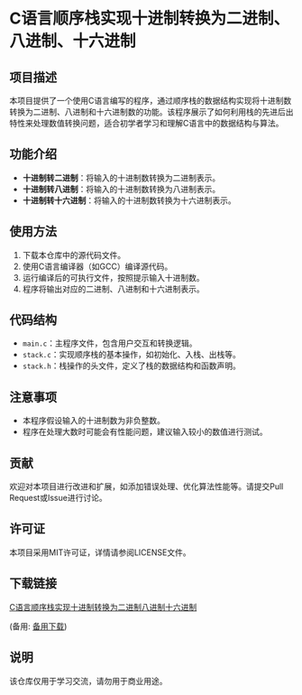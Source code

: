 # C语言顺序栈实现十进制转换为二进制、八进制、十六进制

## 项目描述

本项目提供了一个使用C语言编写的程序，通过顺序栈的数据结构实现将十进制数转换为二进制、八进制和十六进制数的功能。该程序展示了如何利用栈的先进后出特性来处理数值转换问题，适合初学者学习和理解C语言中的数据结构与算法。

## 功能介绍

- **十进制转二进制**：将输入的十进制数转换为二进制表示。
- **十进制转八进制**：将输入的十进制数转换为八进制表示。
- **十进制转十六进制**：将输入的十进制数转换为十六进制表示。

## 使用方法

1. 下载本仓库中的源代码文件。
2. 使用C语言编译器（如GCC）编译源代码。
3. 运行编译后的可执行文件，按照提示输入十进制数。
4. 程序将输出对应的二进制、八进制和十六进制表示。

## 代码结构

- `main.c`：主程序文件，包含用户交互和转换逻辑。
- `stack.c`：实现顺序栈的基本操作，如初始化、入栈、出栈等。
- `stack.h`：栈操作的头文件，定义了栈的数据结构和函数声明。

## 注意事项

- 本程序假设输入的十进制数为非负整数。
- 程序在处理大数时可能会有性能问题，建议输入较小的数值进行测试。

## 贡献

欢迎对本项目进行改进和扩展，如添加错误处理、优化算法性能等。请提交Pull Request或Issue进行讨论。

## 许可证

本项目采用MIT许可证，详情请参阅LICENSE文件。

## 下载链接
[C语言顺序栈实现十进制转换为二进制八进制十六进制](https://pan.quark.cn/s/1fc0e9f368c0) 

(备用: [备用下载](https://pan.baidu.com/s/1DQzJirM6vTqDFTuLdy3r_Q?pwd=1234))

## 说明

该仓库仅用于学习交流，请勿用于商业用途。
